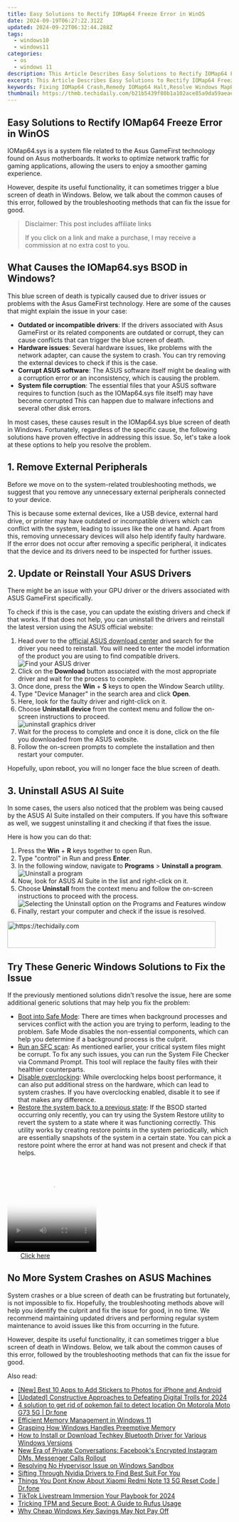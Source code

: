 ```yaml
---
title: Easy Solutions to Rectify IOMap64 Freeze Error in WinOS
date: 2024-09-19T06:27:22.312Z
updated: 2024-09-22T06:32:44.288Z
tags:
  - windows10
  - windows11
categories:
  - os
  - windows 11
description: This Article Describes Easy Solutions to Rectify IOMap64 Freeze Error in WinOS
excerpt: This Article Describes Easy Solutions to Rectify IOMap64 Freeze Error in WinOS
keywords: Fixing IOMap64 Crash,Remedy IOMap64 Halt,Resolve Windows MapError,Stop IOMap64 Freeze,Unfreeze IOMap in WinOS,Correcting IOMap Lockup,Eliminate IOMap64 Error
thumbnail: https://thmb.techidaily.com/b21b5439f80b1a102ace85a9da59aeae7943c3afff9ae70d9fb6a7745b13a600.jpg
---
```


## Easy Solutions to Rectify IOMap64 Freeze Error in WinOS

 IOMap64.sys is a system file related to the Asus GameFirst technology found on Asus motherboards. It works to optimize network traffic for gaming applications, allowing the users to enjoy a smoother gaming experience.

 However, despite its useful functionality, it can sometimes trigger a blue screen of death in Windows. Below, we talk about the common causes of this error, followed by the troubleshooting methods that can fix the issue for good.

>  Disclaimer: This post includes affiliate links
>
>  If you click on a link and make a purchase, I may receive a commission at no extra cost to you.
>

## What Causes the IOMap64.sys BSOD in Windows?

 This blue screen of death is typically caused due to driver issues or problems with the Asus GameFirst technology. Here are some of the causes that might explain the issue in your case:

* **Outdated or incompatible drivers**: If the drivers associated with Asus GameFirst or its related components are outdated or corrupt, they can cause conflicts that can trigger the blue screen of death.
* **Hardware issues**: Several hardware issues, like problems with the network adapter, can cause the system to crash. You can try removing the external devices to check if this is the case.
* **Corrupt ASUS software**: The ASUS software itself might be dealing with a corruption error or an inconsistency, which is causing the problem.
* **System file corruption**: The essential files that your ASUS software requires to function (such as the IOMap64.sys file itself) may have become corrupted This can happen due to malware infections and several other disk errors.

 In most cases, these causes result in the IOMap64.sys blue screen of death in Windows. Fortunately, regardless of the specific cause, the following solutions have proven effective in addressing this issue. So, let's take a look at these options to help you resolve the problem.

## 1\. Remove External Peripherals

 Before we move on to the system-related troubleshooting methods, we suggest that you remove any unnecessary external peripherals connected to your device.

 This is because some external devices, like a USB device, external hard drive, or printer may have outdated or incompatible drivers which can conflict with the system, leading to issues like the one at hand. Apart from this, removing unnecessary devices will also help identify faulty hardware. If the error does not occur after removing a specific peripheral, it indicates that the device and its drivers need to be inspected for further issues.

## 2\. Update or Reinstall Your ASUS Drivers

 There might be an issue with your GPU driver or the drivers associated with ASUS GameFirst specifically.

 To check if this is the case, you can update the existing drivers and check if that works. If that does not help, you can uninstall the drivers and reinstall the latest version using the ASUS official website:

1. Head over to the [official ASUS download center](https://www.asus.com/support/Download-Center/) and search for the driver you need to reinstall. You will need to enter the model information of the product you are using to find compatible drivers.  
![Find your ASUS driver](https://static1.makeuseofimages.com/wordpress/wp-content/uploads/2023/05/find-your-asus-driver.jpg)
2. Click on the **Download** button associated with the most appropriate driver and wait for the process to complete.
3. Once done, press the **Win** \+ **S** keys to open the Window Search utility.
4. Type "Device Manager" in the search area and click **Open**.
5. Here, look for the faulty driver and right-click on it.
6. Choose **Uninstall device** from the context menu and follow the on-screen instructions to proceed.  
![uninstall graphics driver](https://static1.makeuseofimages.com/wordpress/wp-content/uploads/2023/01/uninstall-graphics-driver.jpg)
7. Wait for the process to complete and once it is done, click on the file you downloaded from the ASUS website.
8. Follow the on-screen prompts to complete the installation and then restart your computer.

 Hopefully, upon reboot, you will no longer face the blue screen of death.

## 3\. Uninstall ASUS AI Suite

 In some cases, the users also noticed that the problem was being caused by the ASUS AI Suite installed on their computers. If you have this software as well, we suggest uninstalling it and checking if that fixes the issue.

 Here is how you can do that:

1. Press the **Win** \+ **R** keys together to open Run.
2. Type "control" in Run and press **Enter**.
3. In the following window, navigate to **Programs** \> **Uninstall a program**.  
![Uninstall a program](https://static1.makeuseofimages.com/wordpress/wp-content/uploads/2022/05/uninstall-a-program.jpg)
4. Now, look for ASUS AI Suite in the list and right-click on it.
5. Choose **Uninstall** from the context menu and follow the on-screen instructions to proceed with the process.  
![Selecting the Uninstall option on the Programs and Features window](https://static1.makeuseofimages.com/wordpress/wp-content/uploads/2023/03/selecting-the-uninstall-option-on-the-programs-and-features-window.jpg)
6. Finally, restart your computer and check if the issue is resolved.

<!-- affiliate ads begin -->
<a href="https://aligracehair.sjv.io/c/5597632/2135374/19272" target="_top" id="2135374">
  <img src="//a.impactradius-go.com/display-ad/19272-2135374" border="0" alt="https://techidaily.com" width="468" height="60"/>
</a>
<img height="0" width="0" src="https://aligracehair.sjv.io/i/5597632/2135374/19272" style="position:absolute;visibility:hidden;" border="0" />
<!-- affiliate ads end -->

## Try These Generic Windows Solutions to Fix the Issue

 If the previously mentioned solutions didn't resolve the issue, here are some additional generic solutions that may help you fix the problem:

* [Boot into Safe Mode](https://www.makeuseof.com/windows-11-boot-safe-mode/): There are times when background processes and services conflict with the action you are trying to perform, leading to the problem. Safe Mode disables the non-essential components, which can help you determine if a background process is the culprit.
* [Run an SFC scan](https://www.makeuseof.com/system-file-checker-sfc-windows/): As mentioned earlier, your critical system files might be corrupt. To fix any such issues, you can run the System File Checker via Command Prompt. This tool will replace the faulty files with their healthier counterparts.
* [Disable overclocking](https://www.makeuseof.com/fix-memory-cannot-be-read-error-windows-10/): While overclocking helps boost performance, it can also put additional stress on the hardware, which can lead to system crashes. If you have overclocking enabled, disable it to see if that makes any difference.
* [Restore the system back to a previous state](https://www.makeuseof.com/tag/3-check-system-restore-working/): If the BSOD started occurring only recently, you can try using the System Restore utility to revert the system to a state where it was functioning correctly. This utility works by creating restore points in the system periodically, which are essentially snapshots of the system in a certain state. You can pick a restore point where the error at hand was not present and check if that helps.

<!-- affiliate ads begin -->
<span id="1374820">
					<video width="200" height="200" style="cursor:pointer"
           poster="//a.impactradius-go.com/display-clicktoplayimage/1374820.png"
           onclick="if(!this.playClicked){this.play();this.setAttribute('controls',true);this.playClicked=true;}">
	   <source src="//a.impactradius-go.com/display-ad/15852-1374820">
	   <img src="//a.impactradius-go.com/display-clicktoplayimage/1374820.png" style="border: none; height: 100%; width: 100%; object-fit: contain">
	</video>
	<div style="width:125px;text-align:center"><a href="javascript:window.open(decodeURIComponent('https%3A%2F%2Fthefitville.pxf.io%2Fc%2F5597632%2F1374820%2F15852'), '_blank');void(0);">Click here</a></div>
</span>
<img height="0" width="0" src="https://imp.pxf.io/i/5597632/1374820/15852" style="position:absolute;visibility:hidden;" border="0" />
<!-- affiliate ads end -->

## No More System Crashes on ASUS Machines

 System crashes or a blue screen of death can be frustrating but fortunately, is not impossible to fix. Hopefully, the troubleshooting methods above will help you identify the culprit and fix the issue for good, in no time. We recommend maintaining updated drivers and performing regular system maintenance to avoid issues like this from occurring in the future.

 However, despite its useful functionality, it can sometimes trigger a blue screen of death in Windows. Below, we talk about the common causes of this error, followed by the troubleshooting methods that can fix the issue for good.

<ins class="adsbygoogle"
      style="display:block"
      data-ad-client="ca-pub-7571918770474297"
      data-ad-slot="8358498916"
      data-ad-format="auto"
      data-full-width-responsive="true"></ins>
    

<span class="atpl-alsoreadstyle">Also read:</span>
<div><ul>
<li><a href="https://extra-hints.techidaily.com/new-best-10-apps-to-add-stickers-to-photos-for-iphone-and-android/"><u>[New] Best 10 Apps to Add Stickers to Photos for iPhone and Android</u></a></li>
<li><a href="https://facebook-video-footage.techidaily.com/updated-constructive-approaches-to-defeating-digital-trolls-for-2024/"><u>[Updated] Constructive Approaches to Defeating Digital Trolls for 2024</u></a></li>
<li><a href="https://android-pokemon-go.techidaily.com/4-solution-to-get-rid-of-pokemon-fail-to-detect-location-on-motorola-moto-g73-5g-drfone-by-drfone-virtual-android/"><u>4 solution to get rid of pokemon fail to detect location On Motorola Moto G73 5G | Dr.fone</u></a></li>
<li><a href="https://win11-tips.techidaily.com/efficient-memory-management-in-windows-11/"><u>Efficient Memory Management in Windows 11</u></a></li>
<li><a href="https://win11-tips.techidaily.com/grasping-how-windows-handles-preemptive-memory/"><u>Grasping How Windows Handles Preemptive Memory</u></a></li>
<li><a href="https://driver-download.techidaily.com/how-to-install-or-download-techkey-bluetooth-driver-for-various-windows-versions/"><u>How to Install or Download Techkey Bluetooth Driver for Various Windows Versions</u></a></li>
<li><a href="https://facebook.techidaily.com/1719148986166-new-era-of-private-conversations-facebooks-encrypted-instagram-dms-messenger-calls-rollout/"><u>New Era of Private Conversations: Facebook's Encrypted Instagram DMs, Messenger Calls Rollout</u></a></li>
<li><a href="https://win11-tips.techidaily.com/resolving-no-hypervisor-issue-on-windows-sandbox/"><u>Resolving No Hypervisor Issue on Windows Sandbox</u></a></li>
<li><a href="https://win11-tips.techidaily.com/sifting-through-nvidia-drivers-to-find-best-suit-for-you/"><u>Sifting Through Nvidia Drivers to Find Best Suit For You</u></a></li>
<li><a href="https://techidaily.com/things-you-dont-know-about-xiaomi-redmi-note-13-5g-reset-code-drfone-by-drfone-reset-android-reset-android/"><u>Things You Dont Know About Xiaomi Redmi Note 13 5G Reset Code | Dr.fone</u></a></li>
<li><a href="https://tiktok-video-recordings.techidaily.com/tiktok-livestream-immersion-your-playbook-for-2024/"><u>TikTok Livestream Immersion Your Playbook for 2024</u></a></li>
<li><a href="https://win11-tips.techidaily.com/tricking-tpm-and-secure-boot-a-guide-to-rufus-usage/"><u>Tricking TPM and Secure Boot: A Guide to Rufus Usage</u></a></li>
<li><a href="https://win11-tips.techidaily.com/why-cheap-windows-key-savings-may-not-pay-off/"><u>Why Cheap Windows Key Savings May Not Pay Off</u></a></li>
</ul></div>

